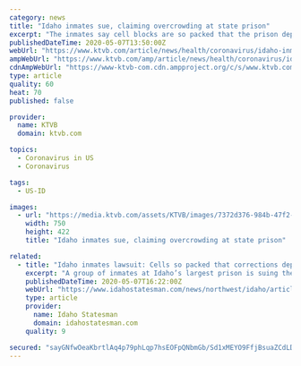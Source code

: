```yaml
---
category: news
title: "Idaho inmates sue, claiming overcrowding at state prison"
excerpt: "The inmates say cell blocks are so packed that the prison department can’t maintain sanitary toilets, putting them at risk during the coronavirus outbreak."
publishedDateTime: 2020-05-07T13:50:00Z
webUrl: "https://www.ktvb.com/article/news/health/coronavirus/idaho-inmate-lawsuit-prison-overcrowding-coronavirus-sanitation/277-e2e63c8a-f444-4646-90cf-59552b581cb6"
ampWebUrl: "https://www.ktvb.com/amp/article/news/health/coronavirus/idaho-inmate-lawsuit-prison-overcrowding-coronavirus-sanitation/277-e2e63c8a-f444-4646-90cf-59552b581cb6"
cdnAmpWebUrl: "https://www-ktvb-com.cdn.ampproject.org/c/s/www.ktvb.com/amp/article/news/health/coronavirus/idaho-inmate-lawsuit-prison-overcrowding-coronavirus-sanitation/277-e2e63c8a-f444-4646-90cf-59552b581cb6"
type: article
quality: 60
heat: 70
published: false

provider:
  name: KTVB
  domain: ktvb.com

topics:
  - Coronavirus in US
  - Coronavirus

tags:
  - US-ID

images:
  - url: "https://media.ktvb.com/assets/KTVB/images/7372d376-984b-47f2-ad28-d26abf8bd367/7372d376-984b-47f2-ad28-d26abf8bd367_750x422.jpg"
    width: 750
    height: 422
    title: "Idaho inmates sue, claiming overcrowding at state prison"

related:
  - title: "Idaho inmates lawsuit: Cells so packed that corrections dept. can’t maintain sanitary toilets"
    excerpt: "A group of inmates at Idaho’s largest prison is suing the state for overcrowding, saying cell blocks are so packed that the prison department can’t maintain sanitary toilets,"
    publishedDateTime: 2020-05-07T16:22:00Z
    webUrl: "https://www.idahostatesman.com/news/northwest/idaho/article242567406.html"
    type: article
    provider:
      name: Idaho Statesman
      domain: idahostatesman.com
    quality: 9

secured: "sayGNfwOeaKbrtlAq4p79phLqp7hsEOFpQNbmGb/Sd1xMEYO9FfjBsuaZCdLD87ss1Knbs8YWh5iwQnW/iYP5nekkjMKSIsxwCTOBV7Y9CLsQ4PMgbH8vmXVlO808DtaZ8qpKI+deBzetxoh9MmNxKlGvCJgI/9omdAkvhG4rTnwscAmbxpm/M25g6wpMVvZlGhvJYx9qqJeHRWYf6o4wwK/GF2PNWNrc9Em+vMWm1o4napYxLiwnp6YiU7j0zxoENzqmvkczdQWF6ur7Th79iWO/T77NzabTUSouiGO1bfQOcNSLco2RdZiRMF25tcm973aehDPrXq5evIaGQj/I+Ggajp2OV0heHSmuaSo8RvErapWkgxBMAbFB9ugYHs/8RnkDNmxq/vR3nA3wU4wwBblw6BVIlrl/wHEgF5fqtxWL32BoVswKR9dEopbRR+WH9R7XJ6BmNg3bb6Gn8EXOniHQCGoaZ91bz1Ua3UVvwM=;iHC5CLrpgE8n57PAgvfz8g=="
---
```


